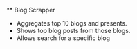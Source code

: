 ** Blog Scrapper

* Aggregates top 10 blogs and presents.
* Shows top blog posts from those blogs.
* Allows search for a specific blog
